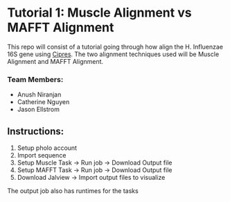 # Tutorial 1: Muscle Alignment vs MAFFT Alignment

This repo will consist of a tutorial going through how align the H. Influenzae 16S gene using [Cipres](http://www.phylo.org/). The two alignment techniques used will be Muscle Alignment and MAFFT Alignment.

### Team Members:
- Anush Niranjan
- Catherine Nguyen
- Jason Ellstrom

## Instructions:
1) Setup pholo account
2) Import sequence
3) Setup Muscle Task -> Run job -> Download Output file
4) Setup MAFFT Task -> Run job -> Download Output file
5) Download Jalview -> Import output files to visualize

The output job also has runtimes for the tasks